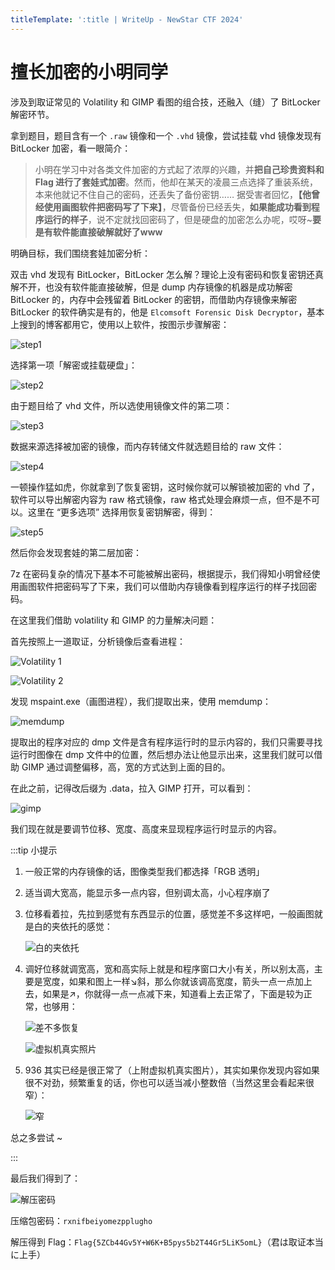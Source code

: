 ```yaml
---
titleTemplate: ':title | WriteUp - NewStar CTF 2024'
---
```


# 擅长加密的小明同学

涉及到取证常见的 Volatility 和 GIMP 看图的组合技，还融入（缝）了 BitLocker 解密环节。

拿到题目，题目含有一个 `.raw` 镜像和一个 `.vhd` 镜像，尝试挂载 vhd 镜像发现有 BitLocker 加密，看一眼简介：

> 小明在学习中对各类文件加密的方式起了浓厚的兴趣，并**把自己珍贵资料和 Flag 进行了套娃式加密**。然而，他却在某天的凌晨三点选择了重装系统，本来他就记不住自己的密码，还丢失了备份密钥……
> 据受害者回忆，**【他曾经使用画图软件把密码写了下来】**，尽管备份已经丢失，**如果能成功看到程序运行的样子**，说不定就找回密码了，但是硬盘的加密怎么办呢，哎呀~**要是有软件能直接破解就好了www**

明确目标，我们围绕套娃加密分析：

双击 vhd 发现有 BitLocker，BitLocker 怎么解？理论上没有密码和恢复密钥还真解不开，也没有软件能直接破解，但是 dump 内存镜像的机器是成功解密 BitLocker 的，内存中会残留着 BitLocker 的密钥，而借助内存镜像来解密 BitLocker 的软件确实是有的，他是 `Elcomsoft Forensic Disk Decryptor`，基本上搜到的博客都用它，使用以上软件，按图示步骤解密：

![step1](/assets/images/wp/2024/week4/xiaoming3_1.png)

选择第一项「解密或挂载硬盘」：

![step2](/assets/images/wp/2024/week4/xiaoming3_2.png)

由于题目给了 vhd 文件，所以选使用镜像文件的第二项：

![step3](/assets/images/wp/2024/week4/xiaoming3_3.png)

数据来源选择被加密的镜像，而内存转储文件就选题目给的 raw 文件：

![step4](/assets/images/wp/2024/week4/xiaoming3_4.png)

一顿操作猛如虎，你就拿到了恢复密钥，这时候你就可以解锁被加密的 vhd 了，软件可以导出解密内容为 raw 格式镜像，raw 格式处理会麻烦一点，但不是不可以。这里在 “更多选项” 选择用恢复密钥解密，得到：

![step5](/assets/images/wp/2024/week4/xiaoming3_5.png)

然后你会发现套娃的第二层加密：

7z 在密码复杂的情况下基本不可能被解出密码，根据提示，我们得知小明曾经使用画图软件把密码写了下来，我们可以借助内存镜像看到程序运行的样子找回密码。

在这里我们借助 volatility 和 GIMP 的力量解决问题：

首先按照上一道取证，分析镜像后查看进程：

![Volatility 1](/assets/images/wp/2024/week4/xiaoming3_6.png)

![Volatility 2](/assets/images/wp/2024/week4/xiaoming3_7.png)

发现 mspaint.exe<span data-desc>（画图进程）</span>，我们提取出来，使用 memdump：

![memdump](/assets/images/wp/2024/week4/xiaoming3_8.png)

提取出的程序对应的 dmp 文件是含有程序运行时的显示内容的，我们只需要寻找运行时图像在 dmp 文件中的位置，然后想办法让他显示出来，这里我们就可以借助 GIMP 通过调整偏移，高，宽的方式达到上面的目的。

在此之前，记得改后缀为 .data，拉入 GIMP 打开，可以看到：

![gimp](/assets/images/wp/2024/week4/xiaoming3_9.png)

我们现在就是要调节位移、宽度、高度来显现程序运行时显示的内容。

:::tip 小提示

1. 一般正常的内存镜像的话，图像类型我们都选择「RGB 透明」

2. 适当调大宽高，能显示多一点内容，但别调太高，小心程序崩了

3. 位移看着拉，先拉到感觉有东西显示的位置，感觉差不多这样吧，一般画图就是白的夹依托的感觉：

   ![白的夹依托](/assets/images/wp/2024/week4/xiaoming3_10.png)

4. 调好位移就调宽高，宽和高实际上就是和程序窗口大小有关，所以别太高，主要是宽度，如果和图上一样↘斜，那么你就该调高宽度，箭头一点一点加上去，如果是↗，你就得一点一点减下来，知道看上去正常了，下面是较为正常，也够用：

   ![差不多恢复](/assets/images/wp/2024/week4/xiaoming3_11.png)

   ![虚拟机真实照片](/assets/images/wp/2024/week4/xiaoming3_12.png)

5. 936 其实已经是很正常了（上附虚拟机真实图片），其实如果你发现内容如果很不对劲，频繁重复的话，你也可以适当减小整数倍（当然这里会看起来很窄）：

   ![窄](/assets/images/wp/2024/week4/xiaoming3_13.png)

总之多尝试 ~

:::

最后我们得到了：

![解压密码](/assets/images/wp/2024/week4/xiaoming3_14.png)

压缩包密码：`rxnifbeiyomezpplugho`

解压得到 Flag：`Flag{5ZCb44Gv5Y+W6K+B5pys5b2T44Gr5LiK5omL}`<span data-desc>（君は取证本当に上手）</span>
